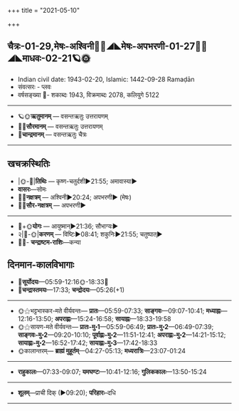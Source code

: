 +++
title = "2021-05-10"

+++
## चैत्रः-01-29,मेषः-अश्विनी🌛🌌◢◣मेषः-अपभरणी-01-27🌌🌞◢◣माधवः-02-21🪐🌞
- Indian civil date: 1943-02-20, Islamic: 1442-09-28 Ramaḍān
- संवत्सरः - प्लवः
- वर्षसङ्ख्या 🌛- शकाब्दः 1943, विक्रमाब्दः 2078, कलियुगे 5122
___________________
- 🪐🌞**ऋतुमानम्** — वसन्तऋतुः उत्तरायणम्
- 🌌🌞**सौरमानम्** — वसन्तऋतुः उत्तरायणम्
- 🌛**चान्द्रमानम्** — वसन्तऋतुः चैत्रः
___________________


## खचक्रस्थितिः
- |🌞-🌛|**तिथिः** — कृष्ण-चतुर्दशी►21:55; अमावास्या►  
- **वासरः**—सोमः  
- 🌌🌛**नक्षत्रम्** — अश्विनी►20:24; अपभरणी► (मेषः)  
- 🌌🌞**सौर-नक्षत्रम्** — अपभरणी►  
___________________
- 🌛+🌞**योगः** — आयुष्मान्►21:36; सौभाग्यः►  
- २|🌛-🌞|**करणम्** — विष्टिः►08:41; शकुनिः►21:55; चतुष्पात्►  
- 🌌🌛- **चन्द्राष्टम-राशिः**—कन्या  


## दिनमान-कालविभागाः
- 🌅**सूर्योदयः**—05:59-12:16🌞️-18:33🌇  
- 🌛**चन्द्रास्तमयः**—17:33; **चन्द्रोदयः**—05:26(+1)  
___________________
- 🌞⚝भट्टभास्कर-मते वीर्यवन्तः— **प्रातः**—05:59-07:33; **साङ्गवः**—09:07-10:41; **मध्याह्नः**—12:16-13:50; **अपराह्णः**—15:24-16:58; **सायाह्नः**—18:33-19:58  
- 🌞⚝सायण-मते वीर्यवन्तः— **प्रातः-मु॰1**—05:59-06:49; **प्रातः-मु॰2**—06:49-07:39; **साङ्गवः-मु॰2**—09:20-10:10; **पूर्वाह्णः-मु॰2**—11:51-12:41; **अपराह्णः-मु॰2**—14:21-15:12; **सायाह्णः-मु॰2**—16:52-17:42; **सायाह्णः-मु॰3**—17:42-18:33  
- 🌞कालान्तरम्— **ब्राह्मं मुहूर्तम्**—04:27-05:13; **मध्यरात्रिः**—23:07-01:24  
___________________
- **राहुकालः**—07:33-09:07; **यमघण्टः**—10:41-12:16; **गुलिककालः**—13:50-15:24  
___________________
- **शूलम्**—प्राची दिक् (►09:20); **परिहारः**–दधि  
___________________
